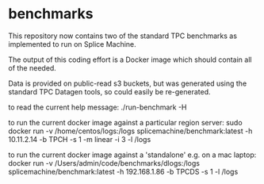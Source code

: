 # benchmarks

This repository now contains two of the standard TPC benchmarks as implemented to run on Splice Machine.

The output of this coding effort is a Docker image which should contain all of the needed.

Data is provided on public-read s3 buckets, but was generated using the standard TPC Datagen tools, so could easily be re-generated.


to read the current help message:
./run-benchmark -H

to run the current docker image against a particular region server:
sudo docker run -v /home/centos/logs:/logs splicemachine/benchmark:latest -h 10.11.2.14  -b TPCH -s 1 -m linear -i 3 -l /logs

to run the current docker image against a 'standalone' e.g. on a mac laptop:
docker run -v /Users/admin/code/benchmarks/dlogs:/logs splicemachine/benchmark:latest -h 192.168.1.86  -b TPCDS -s 1 -l /logs

